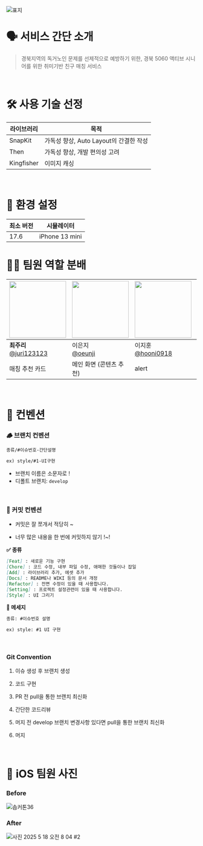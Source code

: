 
![표지](https://github.com/user-attachments/assets/2ebc6c12-580c-43c9-8a1a-055ee565a7d6)



# 🗣️ 서비스 간단 소개

> 경북지역의 독거노인 문제를 선제적으로 예방하기 위한, 경북 5060 액티브 시니어를 위한 취미기반 친구 매칭 서비스

<br>

# 🛠️ 사용 기술 선정

| 라이브러리 | 목적 |
| --- | --- |
| SnapKit | 가독성 향상, Auto Layout의 간결한 작성 |
| Then | 가독성 향상, 개발 편의성 고려 |
| Kingfisher | 이미지 캐싱 |

<br>

# 📱 환경 설정
| 최소 버전 | 시뮬레이터 |
| --- | --- |
| 17.6 | iPhone 13 mini |


# 👨‍💻 팀원 역할 분배

| <img src="https://avatars.githubusercontent.com/u/80569323?v=4" width="150" height="150"/> | <img src="https://avatars.githubusercontent.com/u/139556438?v=4" width="150" height="150"/> | <img src="https://avatars.githubusercontent.com/u/109647045?v=4" width="150" height="150"/> | <img src="https://avatars.githubusercontent.com/u/165630285?v=4" width="150" height="150"/> |
| --- | --- | --- | --- |
| **최주리**<br/>[@juri123123](https://github.com/juri123123) | 이은지<br/>[@oeunji](https://github.com/oeunji) | 이지훈<br/>[@hooni0918](https://github.com/hooni0918) | 선영주<br/>[@dudwntjs](https://github.com/dudwntjs) |
| 매칭 추천 카드 | 메인 화면 (콘텐츠 추천) | alert  | 프로필 입력 |

<br>

# 🦴 컨벤션

### **🪵 브랜치 컨벤션**

```markdown
종류/#이슈번호-간단설명

ex) style/#1-UI구현
```

- 브랜치 이름은 소문자로 !
- 디폴트 브랜치: `develop`

<br> 


### **🎯 커밋 컨벤션**

- 커밋은 잘 쪼개서 적당히 ~ 

- 너무 많은 내용을 한 번에 커밋하지 않기 !~!


**✅ 종류**

```markdown
[Feat] : 새로운 기능 구현
[Chore] : 코드 수정, 내부 파일 수정, 애매한 것들이나 잡일
[Add] : 라이브러리 추가, 에셋 추가
[Docs] : README나 WIKI 등의 문서 개정
[Refactor] : 전면 수정이 있을 때 사용합니다.
[Setting] : 프로젝트 설정관련이 있을 때 사용합니다.
[Style] : UI 그리기 
```

**💬 메세지**

```markdown
종류: #이슈번호 설명

ex) style: #1 UI 구현
```

<br> 


### **Git Convention**

 1. 이슈 생성 후 브랜치 생성

1. 코드 구현
2. PR 전 pull을 통한 브랜치 최신화
3. 간단한 코드리뷰
4. 머지 전 develop 브랜치 변경사항 있다면 pull을 통한 브랜치 최신화
5. 머지

<br> 


# 📸 iOS 팀원 사진
### Before
![솝커톤36](https://github.com/user-attachments/assets/427f1d2a-231e-4643-9d18-344f387e332a)

### After
![사진 2025  5  18  오전 8 04 #2](https://github.com/user-attachments/assets/9fb8a754-3853-4e20-8f10-bac3394b0273)


